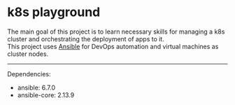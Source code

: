 # k8s playground

The main goal of this project is to learn necessary skills for managing a k8s cluster and orchestrating the deployment of apps to it.  
This project uses [Ansible](https://www.ansible.com/) for DevOps automation and virtual machines as cluster nodes.

---
Dependencies:
- ansible: 6.7.0
- ansible-core: 2.13.9